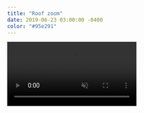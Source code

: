 ```yaml
---
title: "Roof zoom"
date: 2019-06-23 03:00:00 -0400
color: "#95e291"
---
```


<video playsinline autoplay loop muted src="https://files.elliott.computer/videos/roof-zoom.mp4"></video>
